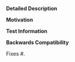 **Detailed Description**

**Motivation**

**Test Information**

**Backwards Compatibility**

Fixes #.
